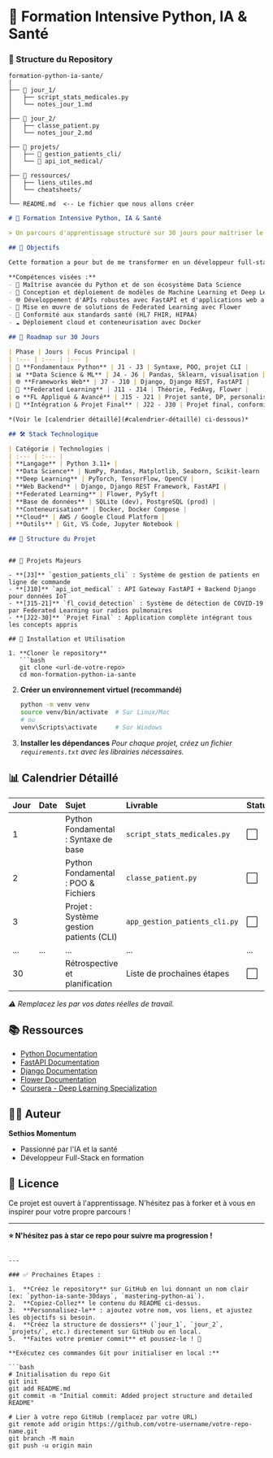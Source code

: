 # 🚀 Formation Intensive Python, IA & Santé

### 📁 Structure du Repository


```
formation-python-ia-sante/
│
├── 📁 jour_1/
│   ├── script_stats_medicales.py
│   └── notes_jour_1.md
│
├── 📁 jour_2/
│   ├── classe_patient.py
│   └── notes_jour_2.md
│
├── 📁 projets/
│   ├── 📁 gestion_patients_cli/
│   └── 📁 api_iot_medical/
│
├── 📁 ressources/
│   ├── liens_utiles.md
│   └── cheatsheets/
│
└── README.md  <-- Le fichier que nous allons créer
```


```markdown
# 🚀 Formation Intensive Python, IA & Santé

> Un parcours d'apprentissage structuré sur 30 jours pour maîtriser le développement Python appliqué à l'Intelligence Artificielle dans le domaine de la santé.

## 🎯 Objectifs

Cette formation a pour but de me transformer en un développeur full-stack Python spécialisé dans les applications d'IA pour le domaine médical, avec une expertise particulière en **Federated Learning** pour le respect de la vie privée des patients.

**Compétences visées :**
- 🐍 Maîtrise avancée du Python et de son écosystème Data Science
- 🤖 Conception et déploiement de modèles de Machine Learning et Deep Learning
- 🌐 Développement d'APIs robustes avec FastAPI et d'applications web avec Django
- 🧠 Mise en œuvre de solutions de Federated Learning avec Flower
- 🏥 Conformité aux standards santé (HL7 FHIR, HIPAA)
- ☁️ Déploiement cloud et conteneurisation avec Docker

## 📅 Roadmap sur 30 Jours

| Phase | Jours | Focus Principal |
| :--- | :--- | :--- |
| 🐍 **Fondamentaux Python** | J1 - J3 | Syntaxe, POO, projet CLI |
| 📊 **Data Science & ML** | J4 - J6 | Pandas, Sklearn, visualisation |
| 🌐 **Frameworks Web** | J7 - J10 | Django, Django REST, FastAPI |
| 🧠 **Federated Learning** | J11 - J14 | Théorie, FedAvg, Flower |
| ⚙️ **FL Appliqué & Avancé** | J15 - J21 | Projet santé, DP, personalisation |
| 🚀 **Intégration & Projet Final** | J22 - J30 | Projet final, conformité, déploiement |

*(Voir le [calendrier détaillé](#calendrier-détaillé) ci-dessous)*

## 🛠️ Stack Technologique

| Catégorie | Technologies |
| :--- | :--- |
| **Langage** | Python 3.11+ |
| **Data Science** | NumPy, Pandas, Matplotlib, Seaborn, Scikit-learn |
| **Deep Learning** | PyTorch, TensorFlow, OpenCV |
| **Web Backend** | Django, Django REST Framework, FastAPI |
| **Federated Learning** | Flower, PySyft |
| **Base de données** | SQLite (dev), PostgreSQL (prod) |
| **Conteneurisation** | Docker, Docker Compose |
| **Cloud** | AWS / Google Cloud Platform |
| **Outils** | Git, VS Code, Jupyter Notebook |

## 📂 Structure du Projet

```

```

## 🧪 Projets Majeurs

- **[J3]** `gestion_patients_cli` : Système de gestion de patients en ligne de commande
- **[J10]** `api_iot_medical` : API Gateway FastAPI + Backend Django pour données IoT
- **[J15-21]** `fl_covid_detection` : Système de détection de COVID-19 par Federated Learning sur radios pulmonaires
- **[J22-30]** `Projet Final` : Application complète intégrant tous les concepts appris

## 🔧 Installation et Utilisation

1. **Cloner le repository**
   ```bash
   git clone <url-de-votre-repo>
   cd mon-formation-python-ia-sante
   ```

2. **Créer un environnement virtuel (recommandé)**
   ```bash
   python -m venv venv
   source venv/bin/activate  # Sur Linux/Mac
   # ou
   venv\Scripts\activate     # Sur Windows
   ```

3. **Installer les dépendances**
   *Pour chaque projet, créez un fichier `requirements.txt` avec les librairies nécessaires.*

## 📊 Calendrier Détaillé

| Jour | Date | Sujet | Livrable | Status |
| :--- | :--- | :--- | :--- | :--- |
| 1 | <DATE> | Python Fondamental : Syntaxe de base | `script_stats_medicales.py` | ⬜ |
| 2 | <DATE> | Python Fondamental : POO & Fichiers | `classe_patient.py` | ⬜ |
| 3 | <DATE> | Projet : Système gestion patients (CLI) | `app_gestion_patients_cli.py` | ⬜ |
| ... | ... | ... | ... | ... |
| 30 | <DATE> | Rétrospective et planification | Liste de prochaines étapes | ⬜ |

*⚠️ Remplacez les <DATE> par vos dates réelles de travail.*

## 📚 Ressources

- [Python Documentation](https://docs.python.org/3/)
- [FastAPI Documentation](https://fastapi.tiangolo.com/)
- [Django Documentation](https://docs.djangoproject.com/)
- [Flower Documentation](https://flower.dev/)
- [Coursera - Deep Learning Specialization](https://www.coursera.org/specializations/deep-learning)

## 👨‍💻 Auteur

**Sethios Momentum**
- Passionné par l'IA et la santé
- Développeur Full-Stack en formation


## 📝 Licence

Ce projet est ouvert à l'apprentissage. N'hésitez pas à forker et à vous en inspirer pour votre propre parcours !

---

**⭐ N'hésitez pas à star ce repo pour suivre ma progression !**
```

---

### ✅ Prochaines Étapes :

1.  **Créez le repository** sur GitHub en lui donnant un nom clair (ex: `python-ia-sante-30days`, `mastering-python-ai`).
2.  **Copiez-Collez** le contenu du README ci-dessus.
3.  **Personnalisez-le** : ajoutez votre nom, vos liens, et ajustez les objectifs si besoin.
4.  **Créez la structure de dossiers** (`jour_1`, `jour_2`, `projets/`, etc.) directement sur GitHub ou en local.
5.  **Faites votre premier commit** et poussez-le ! 🚀

**Exécutez ces commandes Git pour initialiser en local :**

```bash
# Initialisation du repo Git
git init
git add README.md
git commit -m "Initial commit: Added project structure and detailed README"

# Lier à votre repo GitHub (remplacez par votre URL)
git remote add origin https://github.com/votre-username/votre-repo-name.git
git branch -M main
git push -u origin main
```


